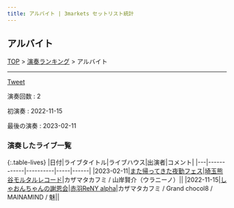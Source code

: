 ```yaml
---
title: アルバイト | 3markets セットリスト統計
---
```

## アルバイト


[TOP](/setlist/) > [演奏ランキング](songs.html) > アルバイト

___

<a href="https://twitter.com/share?ref_src=twsrc%5Etfw" data-text="3markets[ ]セットリスト > アルバイト" class="twitter-share-button" data-via="3markets" data-hashtags="3markets" data-related="3markets" data-show-count="false">Tweet</a>

演奏回数
: 2

初演奏
: 2022-11-15

最後の演奏
: 2023-02-11

### 演奏したライブ一覧

{:.table-lives}
|日付|ライブタイトル|ライブハウス|出演者|コメント|
|---|------------|----------|-----|------|
|<span class="nowrap">2023-02-11</span>|[また帰ってきた夜勤フェス](live054.html)|[埼玉熊谷モルタルレコード](livehouse051.html)|カザマタカフミ / 山岸賢介（ウラニーノ）||
|<span class="nowrap">2022-11-15</span>|[しゃおんちゃんの謝恩会](live042.html)|[赤羽ReNY alpha](livehouse046.html)|カザマタカフミ / Grand chocol8 / MAINAMIND / 魅||


<script async src="https://platform.twitter.com/widgets.js" charset="utf-8"></script>